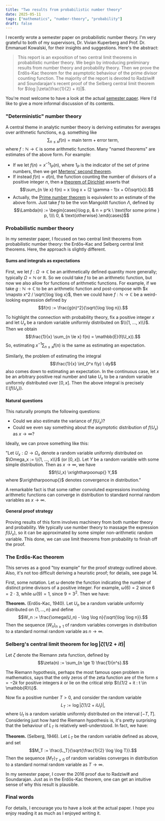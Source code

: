 ```yaml
---
title: "Two results from probabilistic number theory"
date: 2025-05-11
tags: ["mathematics", "number-theory", "probability"]
draft: false
---
```


I recently wrote a semester paper on probabilistic number theory. I'm very grateful to both of my supervisors, Dr. Vivian Kuperberg and Prof. Dr. Emmanuel Kowalski, for their insights and suggestions. Here's the abstract:

> This report is an exposition of two central limit theorems in probabilistic number theory. We begin by introducing preliminary results from number theory and probability theory. Then we prove the Erdős-Kac theorem for the asymptotic behaviour of the prime divisor counting function. The majority of the report is devoted to Radziwiłł and Soundarajan's recent proof of the Selberg central limit theorem for $\log |\zeta(\frac{1}{2} + it)|$.

You're most welcome to have a look at the actual [semester paper](https://drive.google.com/file/d/1AVEBwfBkdbcflnOQLYACcBXemqSPWzXP/view?usp=sharing). Here I'd like to give a more informal discussion of its contents.

### "Deterministic" number theory
A central theme in analytic number theory is deriving estimates for averages over arithmetic functions, e.g. something like $$\sum_{n \le x} f(n) = \text{main term} + \text{error term},$$where $f: \mathbb{N} \to \mathbb{C}$ is some arithmetic function. Many "named theorems" are estimates of the above form. For example:

- If we let $f(n) = x^{-1} 1_P(n)$, where $1_P$ is the indicator of the set of prime numbers, then we get [Mertens' second theorem](https://terrytao.wordpress.com/2013/12/11/mertens-theorems/).
- If instead $f(n) = d(n)$, the function counting the number of divisors of a positive integer $n$, then a [theorem of Dirichlet](https://mathworld.wolfram.com/DirichletDivisorProblem.html) asserts that $$\sum_{n \le x} f(n) = x \log x + (2 \gamma - 1)x + O(\sqrt{x}).$$
- Actually, the [Prime number theorem](https://en.wikipedia.org/wiki/Prime_number_theorem#Proof_sketch) is equivalent to an estimate of the above form. Just take $f$ to be the von Mangoldt function $\Lambda$, defined by $$\Lambda(n) := \begin{cases}\log p, & n = p^k \ \text{for some prime } p, \\\\ 0, & \text{otherwise}.\end{cases}$$

### Probabilistic number theory
In my semester paper, I focused on two central limit theorems from probabilistic number theory: the Erdős–Kac and Selberg central limit theorems. Here, the approach is slightly different.

#### Sums and integrals as expectations
First, we let $f: \Omega \to \mathbb{C}$ be an arithmetically defined quantity more generally; typically $\Omega = \mathbb{N}$ or $\mathbb{R}$. So we could take $f$ to be an arithmetic function, but now we also allow for functions of arithmetic functions. For example, if we take $g: \mathbb{N} \to \mathbb{C}$ to be an arithmetic function and post-compose with $x \mapsto x^2 / \sqrt{\log \log x}$, then we could have $f: \mathbb{N} \to \mathbb{C}$ be a weird-looking expression defined by $$f(n) := \frac{g(n)^2}{\sqrt{\log \log n}}.$$ 

To highlight the connection with probability theory, fix a positive integer $x$ and let $U_x$ be a random variable uniformly distributed on $\\{1, ..., x\\}$. Then we obtain $$\frac{1}{x} \sum_{n \le x} f(n) = \mathbb{E}(f(U_x)).$$ So, estimating $x^{-1} \sum_{n \le x} f(n)$ is the same as estimating an expectation.

Similarly, the problem of estimating the integral $$\frac{1}{x} \int_0^x f(y) \ dy$$ also comes down to estimating an expectation. In the continuous case, let $x$ be an arbitrary positive real number and take $U_x$ to be a random variable uniformly distributed over $[0, x]$. Then the above integral is precisely $\mathbb{E}(f(U_x))$.

#### Natural questions
This naturally prompts the following questions:

- Could we also estimate the variance of $f(U_x)$?
- Could we even say something about the asymptotic distribution of $f(U_x)$ as $x \to \infty$?

Ideally, we can prove something like this:

"Let $U_x: \Omega \to \Omega_x$ denote a random variable uniformly distributed on $\Omega_x := \\{1, ..., x\\}$ (or $[0, x]$). Let $Y$ be a random variable with some simple distribution. Then as $x \to \infty$, we have $$f(U_x) \xrightharpoonup{} Y,$$ where $\xrightharpoonup{}$ denotes convergence in distribution."

A remarkable fact is that some rather convoluted expressions involving arithmetic functions can converge in distribution to standard normal random variables as $x \to \infty$.

#### General proof strategy
Proving results of this form involves machinery from both number theory and probability. We typically use number theory to massage the expression $f(U_x)$, so it can be approximated by some simpler non-arithmetic random variable. This done, we can use limit theorems from probability to finish off the proof.

### The Erdős-Kac theorem
This serves as a good "toy example" for the proof strategy outlined above. Also, it's not too difficult deriving a heuristic proof; for details, see page 14.

First, some notation. Let $\omega$ denote the function indicating the number of distinct prime divisors of a positive integer. For example, $\omega(6) = 2$ since $6 = 2 \cdot 3$, while $\omega(9) = 1$, since $9 = 3^2$. Then we have:

**Theorem.** (Erdős-Kac, 1940). Let $U_n$ be a random variable uniformly distributed on $\{1, ..., n\}$ and define $$W_n := \frac{\omega(U_n) - \log \log n}{\sqrt{\log \log n}}.$$ Then the sequence $(W_n)_{n \ge 1}$ of random variables converges in distribution to a standard normal random variable as $n \to \infty$.

### Selberg's central limit theorem for $\log |\zeta(1/2 + it)|$
Let $\zeta$ denote the Riemann zeta function, defined by $$\zeta(n) := \sum_{n \ge 1} \frac{1}{n^s}.$$

The Riemann hypothesis, perhaps the most famous open problem in mathematics, says that the only zeros of the zeta function are of the form $s = -2k$ for positive integers $k$ or lie on the critical strip $\\{1/2 + it : t \in \mathbb{R}\\}$.

Now fix a positive number $T > 0$, and consider the random variable $$L_T := \log |\zeta(1/2 + iU_t)|,$$ where $U_t$ is a random variable uniformly distributed on the interval $[-T, T]$. Considering just how hard the Riemann hypothesis is, it's pretty surprising that the behaviour of $L_T$ is relatively well-understood. In fact, we have:

**Theorem.** (Selberg, 1946). Let $L_T$ be the random variable defined as above, and set $$M_T := \frac{L_T}{\sqrt{\frac{1}{2} \log \log T}}.$$ Then the sequence $(M_T)_{T \ge 0}$ of random variables converges in distribution to a standard normal random variable as $T \to \infty$.

In my semester paper, I cover the 2016 proof due to Radziwiłł and Soundarajan. Just as in the Erdős-Kac theorem, one can get an intuitive sense of why this result is plausible.

### Final words
For details, I encourage you to have a look at the actual paper. I hope you enjoy reading it as much as I enjoyed writing it.
